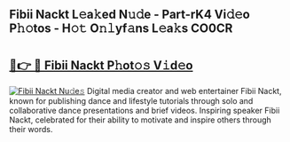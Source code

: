 ## Fibii Nackt L𝚎a𝚔ed N𝚞𝚍e - Part-rK4 Vi𝚍𝚎o P𝚑𝚘tos - H𝚘𝚝 O𝚗𝚕yf𝚊ns L𝚎a𝚔s CO0CR

# <h2><a href="http://kfeeq5l.oniu.top/?m=Fibii+Nackt">🔗👉 🔴 Fibii Nackt P𝚑ot𝚘𝚜 V𝚒d𝚎o</a></h2>

[![Fibii Nackt Nu𝚍e𝚜](https://i.imgur.com/0qMVB7G.gif)](http://kfeeq5l.oniu.top/?m=Fibii+Nackt)
Digital media creator and web entertainer Fibii Nackt, known for publishing dance and lifestyle tutorials through solo and collaborative dance presentations and brief videos. Inspiring speaker Fibii Nackt, celebrated for their ability to motivate and inspire others through their words.  
